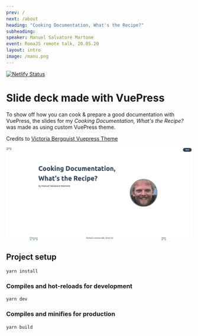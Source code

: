```yaml
---
prev: /
next: /about
heading: "Cooking Documentation, What's the Recipe?"
subheading: 
speaker: Manuel Salvatore Martone
event: RomaJS remote talk, 20.05.20
layout: intro
image: /manu.png
---
```


[![Netlify Status](https://api.netlify.com/api/v1/badges/1bcea75c-2426-4281-9fc7-f44c2e65a389/deploy-status)](https://app.netlify.com/sites/cooking-documentation-recipe-vuepress/deploys)

# Slide deck made with VuePress

To show off how you can cook & prepare a good documentation with VuePress, the slides for my *Cooking Documentation, What's the Recipe?* was made as using custom VuePress theme.

Credits to [Victoria Bergquist Vuepress Theme](https://github.com/vicbergquist/5-ways-to-customize-vuepress)

![Slide deck screenshot](/.vuepress/public/screenshot.png)

## Project setup
```
yarn install
```

### Compiles and hot-reloads for development
```
yarn dev
```

### Compiles and minifies for production
```
yarn build
```
